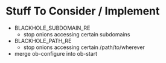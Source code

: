 # Stuff To Consider / Implement

* BLACKHOLE_SUBDOMAIN_RE
  * stop onions accessing certain subdomains
* BLACKHOLE_PATH_RE
  * stop onions accessing certain /path/to/wherever
* merge ob-configure into ob-start
